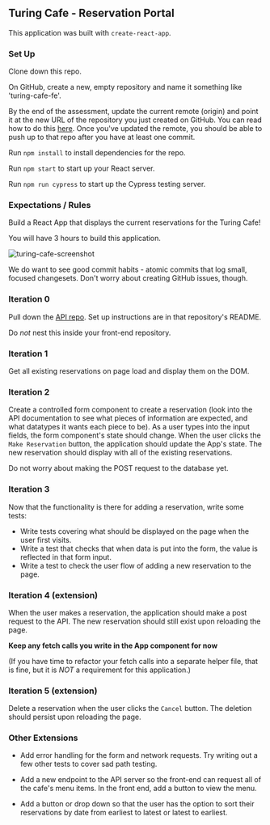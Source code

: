 ## Turing Cafe - Reservation Portal

This application was built with `create-react-app`.

### Set Up

Clone down this repo.

On GitHub, create a new, empty repository and name it something like 'turing-cafe-fe'.

By the end of the assessment, update the current remote (origin) and point it at the new URL of the repository you just created on GitHub. You can read how to do this [here](https://help.github.com/en/articles/changing-a-remotes-url). Once you've updated the remote, you should be able to push up to that repo after you have at least one commit.

Run `npm install` to install dependencies for the repo.

Run `npm start` to start up your React server.

Run `npm run cypress` to start up the Cypress testing server.

### Expectations / Rules

Build a React App that displays the current reservations for the Turing Cafe!

You will have 3 hours to build this application.

![turing-cafe-screenshot](https://user-images.githubusercontent.com/20754511/57332366-dbd59d00-70d7-11e9-9de6-967d7aca98a4.png)

We do want to see good commit habits - atomic commits that log small, focused changesets. Don't worry about creating GitHub issues, though.

### Iteration 0

Pull down the [API repo](https://github.com/turingschool-examples/turing-cafe-api). Set up instructions are in that repository's README.

Do _not_ nest this inside your front-end repository.

### Iteration 1

Get all existing reservations on page load and display them on the DOM.

### Iteration 2

Create a controlled form component to create a reservation (look into the API documentation to see what pieces of information are expected, and what datatypes it wants each piece to be). As a user types into the input fields, the form component's state should change. When the user clicks the `Make Reservation` button, the application should update the App's state. The new reservation should display with all of the existing reservations.

Do not worry about making the POST request to the database yet.

### Iteration 3

Now that the functionality is there for adding a reservation, write some tests:

- Write tests covering what should be displayed on the page when the user first visits.
- Write a test that checks that when data is put into the form, the value is reflected in that form input.
- Write a test to check the user flow of adding a new reservation to the page.

### Iteration 4 (extension)

When the user makes a reservation, the application should make a post request to the API. The new reservation should still exist upon reloading the page.

**Keep any fetch calls you write in the App component for now**

(If you have time to refactor your fetch calls into a separate helper file, that is fine, but it is _NOT_ a requirement for this application.)

### Iteration 5 (extension)

Delete a reservation when the user clicks the `Cancel` button. The deletion should persist upon reloading the page.

### Other Extensions

- Add error handling for the form and network requests. Try writing out a few other tests to cover sad path testing.

- Add a new endpoint to the API server so the front-end can request all of the cafe's menu items. In the front end, add a button to view the menu.

- Add a button or drop down so that the user has the option to sort their reservations by date from earliest to latest or latest to earliest.
